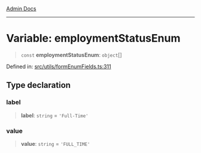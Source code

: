 [Admin Docs](/)

***

# Variable: employmentStatusEnum

> `const` **employmentStatusEnum**: `object`[]

Defined in: [src/utils/formEnumFields.ts:311](https://github.com/hustlernik/talawa-admin/blob/fe326ed17e0fa5ad916ff9f383f63b5d38aedc7b/src/utils/formEnumFields.ts#L311)

## Type declaration

### label

> **label**: `string` = `'Full-Time'`

### value

> **value**: `string` = `'FULL_TIME'`
